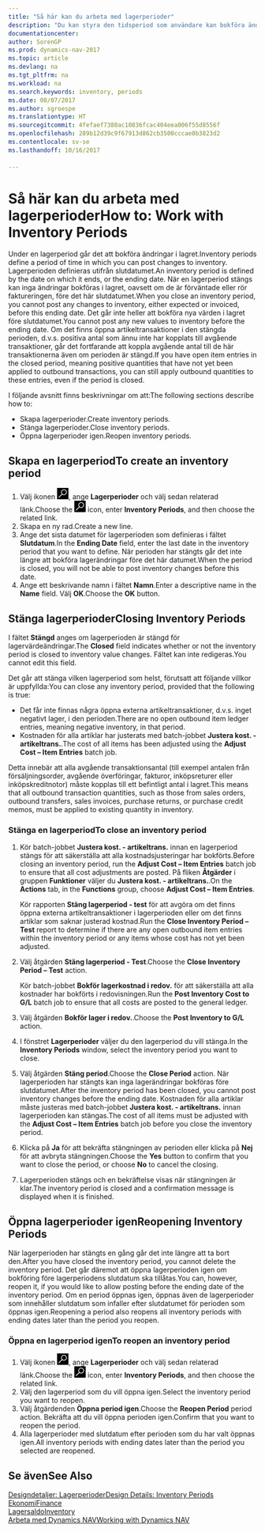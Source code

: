 ```yaml
---
title: "Så här kan du arbeta med lagerperioder"
description: "Du kan styra den tidsperiod som användare kan bokföra ändringar i lagret genom att definiera lagerperioder."
documentationcenter: 
author: SorenGP
ms.prod: dynamics-nav-2017
ms.topic: article
ms.devlang: na
ms.tgt_pltfrm: na
ms.workload: na
ms.search.keywords: inventory, periods
ms.date: 08/07/2017
ms.author: sgroespe
ms.translationtype: HT
ms.sourcegitcommit: 4fefaef7380ac10836fcac404eea006f55d8556f
ms.openlocfilehash: 289b12d39c9f67913d862cb3500cccae0b3823d2
ms.contentlocale: sv-se
ms.lasthandoff: 10/16/2017

---
```

# <a name="how-to-work-with-inventory-periods"></a><span data-ttu-id="80684-103">Så här kan du arbeta med lagerperioder</span><span class="sxs-lookup"><span data-stu-id="80684-103">How to: Work with Inventory Periods</span></span>
<span data-ttu-id="80684-104">Under en lagerperiod går det att bokföra ändringar i lagret.</span><span class="sxs-lookup"><span data-stu-id="80684-104">Inventory periods define a period of time in which you can post changes to inventory.</span></span> <span data-ttu-id="80684-105">Lagerperioden definieras utifrån slutdatumet.</span><span class="sxs-lookup"><span data-stu-id="80684-105">An inventory period is defined by the date on which it ends, or the ending date.</span></span> <span data-ttu-id="80684-106">När en lagerperiod stängs kan inga ändringar bokföras i lagret, oavsett om de är förväntade eller rör faktureringen, före det här slutdatumet.</span><span class="sxs-lookup"><span data-stu-id="80684-106">When you close an inventory period, you cannot post any changes to inventory, either expected or invoiced, before this ending date.</span></span> <span data-ttu-id="80684-107">Det går inte heller att bokföra nya värden i lagret före slutdatumet.</span><span class="sxs-lookup"><span data-stu-id="80684-107">You cannot post any new values to inventory before the ending date.</span></span> <span data-ttu-id="80684-108">Om det finns öppna artikeltransaktioner i den stängda perioden, d.v.s. positiva antal som ännu inte har kopplats till avgående transaktioner, går det fortfarande att koppla avgående antal till de här transaktionerna även om perioden är stängd.</span><span class="sxs-lookup"><span data-stu-id="80684-108">If you have open item entries in the closed period, meaning positive quantities that have not yet been applied to outbound transactions, you can still apply outbound quantities to these entries, even if the period is closed.</span></span>  

<span data-ttu-id="80684-109">I följande avsnitt finns beskrivningar om att:</span><span class="sxs-lookup"><span data-stu-id="80684-109">The following sections describe how to:</span></span>  

* <span data-ttu-id="80684-110">Skapa lagerperioder.</span><span class="sxs-lookup"><span data-stu-id="80684-110">Create inventory periods.</span></span>  
* <span data-ttu-id="80684-111">Stänga lagerperioder.</span><span class="sxs-lookup"><span data-stu-id="80684-111">Close inventory periods.</span></span>  
* <span data-ttu-id="80684-112">Öppna lagerperioder igen.</span><span class="sxs-lookup"><span data-stu-id="80684-112">Reopen inventory periods.</span></span>  

## <a name="to-create-an-inventory-period"></a><span data-ttu-id="80684-113">Skapa en lagerperiod</span><span class="sxs-lookup"><span data-stu-id="80684-113">To create an inventory period</span></span>  
1. <span data-ttu-id="80684-114">Välj ikonen ![Söka efter sida eller rapport](media/ui-search/search_small.png "ikonen Söka efter sida eller rapport"), ange **Lagerperioder** och välj sedan relaterad länk.</span><span class="sxs-lookup"><span data-stu-id="80684-114">Choose the ![Search for Page or Report](media/ui-search/search_small.png "Search for Page or Report icon") icon, enter **Inventory Periods**, and then choose the related link.</span></span>  
2. <span data-ttu-id="80684-115">Skapa en ny rad.</span><span class="sxs-lookup"><span data-stu-id="80684-115">Create a new line.</span></span>  
3. <span data-ttu-id="80684-116">Ange det sista datumet för lagerperioden som definieras i fältet **Slutdatum**.</span><span class="sxs-lookup"><span data-stu-id="80684-116">In the **Ending Date** field, enter the last date in the inventory period that you want to define.</span></span> <span data-ttu-id="80684-117">När perioden har stängts går det inte längre att bokföra lagerändringar före det här datumet.</span><span class="sxs-lookup"><span data-stu-id="80684-117">When the period is closed, you will not be able to post inventory changes before this date.</span></span>  
4. <span data-ttu-id="80684-118">Ange ett beskrivande namn i fältet **Namn**.</span><span class="sxs-lookup"><span data-stu-id="80684-118">Enter a descriptive name in the **Name** field.</span></span> <span data-ttu-id="80684-119">Välj **OK**.</span><span class="sxs-lookup"><span data-stu-id="80684-119">Choose the **OK** button.</span></span>  

## <a name="closing-inventory-periods"></a><span data-ttu-id="80684-120">Stänga lagerperioder</span><span class="sxs-lookup"><span data-stu-id="80684-120">Closing Inventory Periods</span></span>  
<span data-ttu-id="80684-121">I fältet **Stängd** anges om lagerperioden är stängd för lagervärdeändringar.</span><span class="sxs-lookup"><span data-stu-id="80684-121">The **Closed** field indicates whether or not the inventory period is closed to inventory value changes.</span></span> <span data-ttu-id="80684-122">Fältet kan inte redigeras.</span><span class="sxs-lookup"><span data-stu-id="80684-122">You cannot edit this field.</span></span>  

<span data-ttu-id="80684-123">Det går att stänga vilken lagerperiod som helst, förutsatt att följande villkor är uppfyllda:</span><span class="sxs-lookup"><span data-stu-id="80684-123">You can close any inventory period, provided that the following is true:</span></span>  

* <span data-ttu-id="80684-124">Det får inte finnas några öppna externa artikeltransaktioner, d.v.s. inget negativt lager, i den perioden.</span><span class="sxs-lookup"><span data-stu-id="80684-124">There are no open outbound item ledger entries, meaning negative inventory, in that period.</span></span>  
* <span data-ttu-id="80684-125">Kostnaden för alla artiklar har justerats med batch-jobbet **Justera kost. - artikeltrans.**.</span><span class="sxs-lookup"><span data-stu-id="80684-125">The cost of all items has been adjusted using the **Adjust Cost – Item Entries** batch job.</span></span>  

<span data-ttu-id="80684-126">Detta innebär att alla avgående transaktionsantal (till exempel antalen från försäljningsorder, avgående överföringar, fakturor, inköpsreturer eller inköpskreditnotor) måste kopplas till ett befintligt antal i lagret.</span><span class="sxs-lookup"><span data-stu-id="80684-126">This means that all outbound transaction quantities, such as those from sales orders, outbound transfers, sales invoices, purchase returns, or purchase credit memos, must be applied to existing quantity in inventory.</span></span>  

### <a name="to-close-an-inventory-period"></a><span data-ttu-id="80684-127">Stänga en lagerperiod</span><span class="sxs-lookup"><span data-stu-id="80684-127">To close an inventory period</span></span>  
1. <span data-ttu-id="80684-128">Kör batch-jobbet **Justera kost. - artikeltrans.** innan en lagerperiod stängs för att säkerställa att alla kostnadsjusteringar har bokförts.</span><span class="sxs-lookup"><span data-stu-id="80684-128">Before closing an inventory period, run the **Adjust Cost – Item Entries** batch job to ensure that all cost adjustments are posted.</span></span> <span data-ttu-id="80684-129">På fliken **Åtgärder** i gruppen **Funktioner** väljer du **Justera kost. - artikeltrans.**.</span><span class="sxs-lookup"><span data-stu-id="80684-129">On the **Actions** tab, in the **Functions** group, choose **Adjust Cost – Item Entries**.</span></span>  

     <span data-ttu-id="80684-130">Kör rapporten **Stäng lagerperiod - test** för att avgöra om det finns öppna externa artikeltransaktioner i lagerperioden eller om det finns artiklar som saknar justerad kostnad.</span><span class="sxs-lookup"><span data-stu-id="80684-130">Run the **Close Inventory Period – Test** report to determine if there are any open outbound item entries within the inventory period or any items whose cost has not yet been adjusted.</span></span>  
2. <span data-ttu-id="80684-131">Välj åtgärden **Stäng lagerperiod - Test**.</span><span class="sxs-lookup"><span data-stu-id="80684-131">Choose the **Close Inventory Period – Test** action.</span></span>  

     <span data-ttu-id="80684-132">Kör batch-jobbet **Bokför lagerkostnad i redov.** för att säkerställa att alla kostnader har bokförts i redovisningen.</span><span class="sxs-lookup"><span data-stu-id="80684-132">Run the **Post Inventory Cost to G/L** batch job to ensure that all costs are posted to the general ledger.</span></span>  
3. <span data-ttu-id="80684-133">Välj åtgärden **Bokför lager i redov.**.</span><span class="sxs-lookup"><span data-stu-id="80684-133">Choose the **Post Inventory to G/L** action.</span></span>  
4. <span data-ttu-id="80684-134">I fönstret **Lagerperioder** väljer du den lagerperiod du vill stänga.</span><span class="sxs-lookup"><span data-stu-id="80684-134">In the **Inventory Periods** window, select the inventory period you want to close.</span></span>  
5. <span data-ttu-id="80684-135">Välj åtgärden **Stäng period**.</span><span class="sxs-lookup"><span data-stu-id="80684-135">Choose the **Close Period** action.</span></span> <span data-ttu-id="80684-136">När lagerperioden har stängts kan inga lagerändringar bokföras före slutdatumet.</span><span class="sxs-lookup"><span data-stu-id="80684-136">After the inventory period has been closed, you cannot post inventory changes before the ending date.</span></span> <span data-ttu-id="80684-137">Kostnaden för alla artiklar måste justeras med batch-jobbet **Justera kost. - artikeltrans.** innan lagerperioden kan stängas.</span><span class="sxs-lookup"><span data-stu-id="80684-137">The cost of all items must be adjusted with the **Adjust Cost – Item Entries** batch job before you close the inventory period.</span></span>  
6. <span data-ttu-id="80684-138">Klicka på **Ja** för att bekräfta stängningen av perioden eller klicka på **Nej** för att avbryta stängningen.</span><span class="sxs-lookup"><span data-stu-id="80684-138">Choose the **Yes** button to confirm that you want to close the period, or choose **No** to cancel the closing.</span></span>  
7. <span data-ttu-id="80684-139">Lagerperioden stängs och en bekräftelse visas när stängningen är klar.</span><span class="sxs-lookup"><span data-stu-id="80684-139">The inventory period is closed and a confirmation message is displayed when it is finished.</span></span>  

## <a name="reopening-inventory-periods"></a><span data-ttu-id="80684-140">Öppna lagerperioder igen</span><span class="sxs-lookup"><span data-stu-id="80684-140">Reopening Inventory Periods</span></span>  
<span data-ttu-id="80684-141">När lagerperioden har stängts en gång går det inte längre att ta bort den.</span><span class="sxs-lookup"><span data-stu-id="80684-141">After you have closed the inventory period, you cannot delete the inventory period.</span></span> <span data-ttu-id="80684-142">Det går däremot att öppna lagerperioden igen om bokföring före lagerperiodens slutdatum ska tillåtas.</span><span class="sxs-lookup"><span data-stu-id="80684-142">You can, however, reopen it, if you would like to allow posting before the ending date of the inventory period.</span></span> <span data-ttu-id="80684-143">Om en period öppnas igen, öppnas även de lagerperioder som innehåller slutdatum som infaller efter slutdatumet för perioden som öppnas igen.</span><span class="sxs-lookup"><span data-stu-id="80684-143">Reopening a period also reopens all inventory periods with ending dates later than the period you reopen.</span></span>  

### <a name="to-reopen-an-inventory-period"></a><span data-ttu-id="80684-144">Öppna en lagerperiod igen</span><span class="sxs-lookup"><span data-stu-id="80684-144">To reopen an inventory period</span></span>  
1. <span data-ttu-id="80684-145">Välj ikonen ![Söka efter sida eller rapport](media/ui-search/search_small.png "ikonen Söka efter sida eller rapport"), ange **Lagerperioder** och välj sedan relaterad länk.</span><span class="sxs-lookup"><span data-stu-id="80684-145">Choose the ![Search for Page or Report](media/ui-search/search_small.png "Search for Page or Report icon") icon, enter **Inventory Periods**, and then choose the related link.</span></span>  
2. <span data-ttu-id="80684-146">Välj den lagerperiod som du vill öppna igen.</span><span class="sxs-lookup"><span data-stu-id="80684-146">Select the inventory period you want to reopen.</span></span>  
3. <span data-ttu-id="80684-147">Välj åtgärdenden **Öppna period igen**.</span><span class="sxs-lookup"><span data-stu-id="80684-147">Choose the **Reopen Period** period action.</span></span> <span data-ttu-id="80684-148">Bekräfta att du vill öppna perioden igen.</span><span class="sxs-lookup"><span data-stu-id="80684-148">Confirm that you want to reopen the period.</span></span>  
4. <span data-ttu-id="80684-149">Alla lagerperioder med slutdatum efter perioden som du har valt öppnas igen.</span><span class="sxs-lookup"><span data-stu-id="80684-149">All inventory periods with ending dates later than the period you selected are reopened.</span></span>  

## <a name="see-also"></a><span data-ttu-id="80684-150">Se även</span><span class="sxs-lookup"><span data-stu-id="80684-150">See Also</span></span>  
[<span data-ttu-id="80684-151">Designdetaljer: Lagerperioder</span><span class="sxs-lookup"><span data-stu-id="80684-151">Design Details: Inventory Periods</span></span>](design-details-inventory-periods.md)  
[<span data-ttu-id="80684-152">Ekonomi</span><span class="sxs-lookup"><span data-stu-id="80684-152">Finance</span></span>](finance.md)  
[<span data-ttu-id="80684-153">Lagersaldo</span><span class="sxs-lookup"><span data-stu-id="80684-153">Inventory</span></span>](inventory-manage-inventory.md)  
[<span data-ttu-id="80684-154">Arbeta med Dynamics NAV</span><span class="sxs-lookup"><span data-stu-id="80684-154">Working with Dynamics NAV</span></span>](ui-work-product.md)

